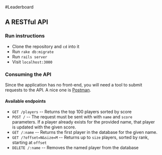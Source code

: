 #Leaderboard
## A RESTful API

### Run instructions

  - Clone the repository and `cd` into it
  - Run `rake db:migrate`
  - Run `rails server`
  - Visit `localhost:3000`

### Consuming the API

  Since the application has no front-end, you will need a tool to submit requests to the API. A nice one is [Postman](http://www.getpostman.com).

#### Available endpoints

  - `GET /players` -- Returns the top 100 players sorted by score
  - `POST /` -- The request must be sent with with `name` and `score` parameters. If a player already exists for the provided name, that player is updated with the given score.
  - `GET /:name` -- Returns the first player in the database for the given name.
  - `GET /?offset=N&size=M` -- Returns up to `size` players, sorted by rank, starting at `offset`
  - `DELETE /:name` -- Removes the named player from the database
